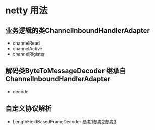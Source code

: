 # netty 用法

## 业务逻辑的类ChannelInboundHandlerAdapter    
- channelRead  
- channelActive  
- channelRigister  
## 解码类ByteToMessageDecoder 继承自 ChannelInboundHandlerAdapter  
- decode

## 自定义协议解析
- LengthFieldBasedFrameDecoder  [参考1](https://blog.csdn.net/u014801432/article/details/81909902)[参考2](https://www.cnblogs.com/lanqie/p/8268469.html)[参考3](https://www.jianshu.com/p/c90ec659397c)
